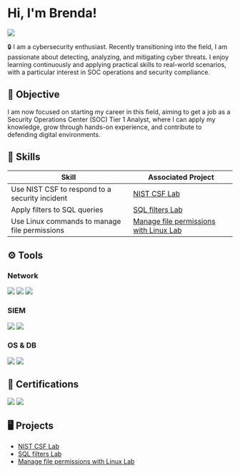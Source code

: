 # Hi, I'm Brenda!
<a href="https://www.linkedin.com/in/brendaetchevarne"><img src="https://img.shields.io/badge/-LinkedIn-0072b1?&style=for-the-badge&logo=linkedin&logoColor=white" /></a>

🔒 I am a cybersecurity enthusiast. Recently transitioning into the field, I am passionate about detecting, analyzing, and mitigating cyber threats. I enjoy learning continuously and applying practical skills to real-world scenarios, with a particular interest in SOC operations and security compliance.

## 🎯 Objective

I am now focused on starting my career in this field, aiming to get a job as a Security Operations Center (SOC) Tier 1 Analyst, where I can apply my knowledge, grow through hands-on experience, and contribute to defending digital environments.

## 🧠 Skills

| Skill                                         | Associated Project         |
|-----------------------------------------------|----------------------------|
| Use NIST CSF to respond to a security incident| <a href="https://google.com">NIST CSF Lab</a>|
| Apply filters to SQL queries                  | <a href="https://google.com">SQL filters Lab</a>|
| Use Linux commands to manage file permissions | <a href="https://google.com">Manage file permissions with Linux Lab</a>|

## ⚙️ Tools

### Network
<div>
    <img src="https://img.shields.io/badge/-Wireshark-1679A7?&style=for-the-badge&logo=Wireshark&logoColor=white" />
    <img src="https://img.shields.io/badge/-tcpdump-1E90FF?style=for-the-badge" />
    <img src="https://img.shields.io/badge/-Nmap-3776AB?&style=for-the-badge&logo=nmap&logoColor=white" />
</div>

### SIEM
<div>
    <img src="https://img.shields.io/badge/-Splunk-000000?&style=for-the-badge&logo=Splunk&logoColor=white" />
    <img src="https://img.shields.io/badge/-Chronicle-000000?&style=for-the-badge&logo=google&logoColor=white" />
</div>

### OS & DB
<div>
    <img src="https://img.shields.io/badge/Linux-FCC624?style=for-the-badge&logo=linux&logoColor=black" />
    <img src="https://img.shields.io/badge/SQL-025E8C?style=for-the-badge&logo=postgresql&logoColor=white" />
</div>

## 🏅 Certifications

<div>
    <img src="https://img.shields.io/badge/-Google%20Cybersecurity%20Cert-4285F4?&style=for-the-badge&logo=google&logoColor=white" />
    <img src="https://img.shields.io/badge/-Security%2B-FF0000?&style=for-the-badge&logo=CompTIA&logoColor=white" />
</div>

## 🖥️ Projects
- <a href="https://google.com">NIST CSF Lab</a>
- <a href="https://google.com">SQL filters Lab</a>
- <a href="https://google.com">Manage file permissions with Linux Lab</a>
